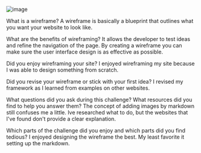  ![image](phase-0-week-2/blob/master/imgs/wireframe-index.tiff?)  
 

What is a wireframe?
A wireframe is basically a blueprint that outlines what you want your website to look like.


What are the benefits of wireframing?
It allows the developer to test ideas and refine the navigation of the page. By creating a wireframe you can make sure the user interface design is as effective as possible.

Did you enjoy wireframing your site?
I enjoyed wireframing my site because I was able to design something from scratch. 

Did you revise your wireframe or stick with your first idea?
I revised my framework as I learned from examples on other websites.

What questions did you ask during this challenge? What resources did you find to help you answer them?
The concept of adding images by markdown still confuses me a little. Ive researched what to do, but the websites that I've found don't provide a clear explanation.


Which parts of the challenge did you enjoy and which parts did you find tedious?
I enjoyed designing the wireframe the best. My least favorite it setting up the markdown.

